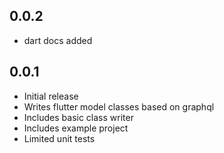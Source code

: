 ## 0.0.2

* dart docs added

## 0.0.1

* Initial release
* Writes flutter model classes based on graphql
* Includes basic class writer
* Includes example project
* Limited unit tests
